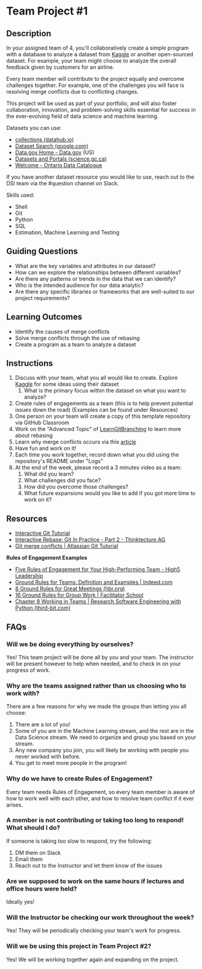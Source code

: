 # Team Project #1

## Description

In your assigned team of 4, you'll collaboratively create a simple program with a database to analyze a dataset from [Kaggle](https://www.kaggle.com/datasets) or another open-sourced dataset. For example, your team might choose to analyze the overall feedback given by customers for an airline.

Every team member will contribute to the project equally and overcome challenges together. For example, one of the challenges you will face is resolving merge conflicts due to conflicting changes.

This project will be used as part of your portfolio, and will also foster collaboration, innovation, and problem-solving skills essential for success in the ever-evolving field of data science and machine learning.

Datasets you can use:

* [collections (datahub.io)](https://datahub.io/collections)
* [Dataset Search (google.com)](https://datasetsearch.research.google.com/)
* [Data.gov Home - Data.gov](https://data.gov/) (US)
* [Datasets and Portals (science.gc.ca)](https://science.gc.ca/site/science/en/open-science/datasets-and-portals)
* [Welcome - Ontario Data Catalogue](https://data.ontario.ca/)

If you have another dataset resource you would like to use, reach out to the DSI team via the #question channel on Slack.

Skills used:

* Shell
* Git
* Python
* SQL
* Estimation, Machine Learning and Testing

## Guiding Questions

* What are the key variables and attributes in our dataset?
* How can we explore the relationships between different variables?
* Are there any patterns or trends in the data that we can identify?
* Who is the intended audience for our data analytic?
* Are there any specific libraries or frameworks that are well-suited to our project requirements?

## Learning Outcomes

* Identify the causes of merge conflicts
* Solve merge conflicts through the use of rebasing
* Create a program as a team to analyze a dataset

## Instructions

1. Discuss with your team, what you all would like to create. Explore [Kaggle](https://www.kaggle.com/datasets) for some ideas using their dataset
    1. What is the primary focus within the dataset on what you want to analyze?
2. Create rules of engagements as a team (this is to help prevent potential issues down the road) (Examples can be found under Resources)
3. One person on your team will create a copy of this template repository via GitHub Classroom
4. Work on the "Advanced Topic" of [LearnGitBranching](https://learngitbranching.js.org/) to learn more about rebasing
5. Learn why merge conflicts occurs via this [article](https://www.atlassian.com/git/tutorials/using-branches/merge-conflicts#:~:text=Understanding%20merge%20conflicts,automatically%20determine%20what%20is%20correct.)
6. Have fun and work on it!
7. Each time you work together, record down what you did using the repository's README under "Logs"
8. At the end of the week, please record a 3 minutes video as a team:
    1. What did you learn?
    2. What challenges did you face?
    3. How did you overcome those challenges?
    4. What future expansions would you like to add if you got more time to work on it?

## Resources

* [Interactive Git Tutorial](https://learngitbranching.js.org/)
* [Interactive Rebase: Git In Practice - Part 2 - Thinktecture AG](https://www.thinktecture.com/en/tools/git-interactive-rebase/)
* [Git merge conflicts | Atlassian Git Tutorial](https://www.atlassian.com/git/tutorials/using-branches/merge-conflicts#:~:text=Understanding%20merge%20conflicts,automatically%20determine%20what%20is%20correct.)

**Rules of Engagement Examples**

* [Five Rules of Engagement for Your High-Performing Team - High5 Leadership](https://high5leadership.com/five-rules-of-engagement-for-your-high-performing-team/)
* [Ground Rules for Teams: Definition and Examples | Indeed.com](https://www.indeed.com/career-advice/career-development/ground-rules-for-teams)
* [8 Ground Rules for Great Meetings (hbr.org)](https://hbr.org/2016/06/8-ground-rules-for-great-meetings)
* [16 Ground Rules for Group Work | Facilitator School](https://www.facilitator.school/ground-rules/ground-rules-for-group-work)
* [Chapter 8 Working in Teams | Research Software Engineering with Python (third-bit.com)](https://third-bit.com/py-rse/teams.html#teams-coc)

## FAQs

### Will we be doing everything by ourselves?

Yes! This team project will be done all by you and your team. The instructor will be present however to help when needed, and to check in on your progress of work.

### Why are the teams assigned rather than us choosing who to work with?

There are a few reasons for why we made the groups than letting you all choose:

1. There are a lot of you!
2. Some of you are in the Machine Learning stream, and the rest are in the Data Science stream. We need to organize and group you based on your stream.
3. Any new company you join, you will likely be working with people you never worked with before.
4. You get to meet more people in the program!

### Why do we have to create Rules of Engagement?

Every team needs Rules of Engagement, so every team member is aware of how to work well with each other, and how to resolve team conflict if it ever arises.

### A member is not contributing or taking too long to respond! What should I do?

If someone is taking too slow to respond, try the following:

1. DM them on Slack
2. Email them
3. Reach out to the Instructor and let them know of the issues

### Are we supposed to work on the same hours if lectures and office hours were held?

Ideally yes!

### Will the Instructor be checking our work throughout the week?

Yes! They will be periodically checking your team's work for progress.

### Will we be using this project in Team Project #2?

Yes! We will be working together again and expanding on the project.
